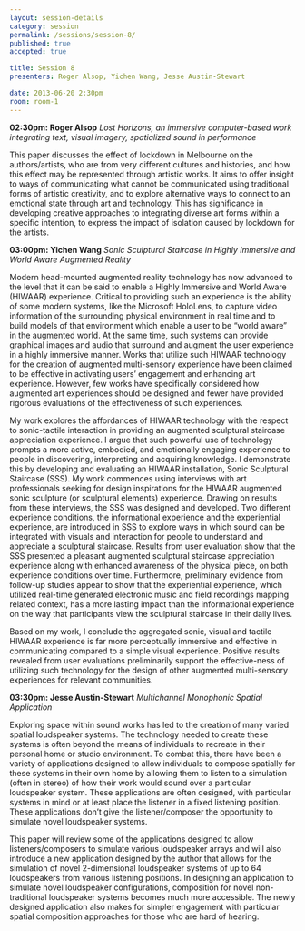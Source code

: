 ```yaml
---
layout: session-details
category: session
permalink: /sessions/session-8/
published: true
accepted: true

title: Session 8
presenters: Roger Alsop, Yichen Wang, Jesse Austin-Stewart

date: 2013-06-20 2:30pm
room: room-1
---
```


**02:30pm: Roger Alsop**
_Lost Horizons, an immersive computer-based work integrating text, visual imagery, spatialized sound in performance_

This paper discusses the effect of lockdown in Melbourne on the authors/artists, who are from very different cultures and histories, and how this effect may be represented through artistic works. It aims to offer insight to ways of communicating what cannot be communicated using traditional forms of artistic creativity, and to explore alternative ways to connect to an emotional state through art and technology. This has significance in developing creative approaches to integrating diverse art forms within a specific intention, to express the impact of isolation caused by lockdown for the artists. 

**03:00pm: Yichen Wang**
_Sonic Sculptural Staircase in Highly Immersive and World Aware Augmented Reality_

Modern head-mounted augmented reality technology has now advanced to the level that it can be said to enable a Highly Immersive and World Aware (HIWAAR) experience. Critical to providing such an experience is the ability of some modern systems, like the Microsoft HoloLens, to capture video information of the surrounding physical environment in real time and to build models of that environment which enable a user to be “world aware” in the augmented world. At the same time, such systems can provide graphical images and audio that surround and augment the user experience in a highly immersive manner. Works that utilize such HIWAAR technology for the creation of augmented multi-sensory experience have been claimed to be effective in activating users’ engagement and enhancing art experience. However, few works have specifically considered how augmented art experiences should be designed and fewer have provided rigorous evaluations of the effectiveness of such experiences.  

My work explores the affordances of HIWAAR technology with the respect to sonic-tactile interaction in providing an augmented sculptural staircase appreciation experience. I argue that such powerful use of technology prompts a more active, embodied, and emotionally engaging experience to people in discovering, interpreting and acquiring knowledge. I demonstrate this by developing and evaluating an HIWAAR installation, Sonic Sculptural Staircase (SSS). My work commences using interviews with art professionals seeking for design inspirations for the HIWAAR augmented sonic sculpture (or sculptural elements) experience. Drawing on results from these interviews, the SSS was designed and developed. Two different experience conditions, the informational experience and the experiential experience, are introduced in SSS to explore ways in which sound can be integrated with visuals and interaction for people to understand and appreciate a sculptural staircase. Results from user evaluation show that the SSS presented a pleasant augmented sculptural staircase appreciation experience along with enhanced awareness of the physical piece, on both experience conditions over time. Furthermore, preliminary evidence from follow-up studies appear to show that the experiential experience, which utilized real-time generated electronic music and field recordings mapping related context, has a more lasting impact than the informational experience on the way that participants view the sculptural staircase in their daily lives.  

Based on my work, I conclude the aggregated sonic, visual and tactile HIWAAR experience is far more perceptually immersive and effective in communicating compared to a simple visual experience. Positive results revealed from user evaluations preliminarily support the effective-ness of utilizing such technology for the design of other augmented multi-sensory experiences for relevant communities. 

**03:30pm: Jesse Austin-Stewart**
_Multichannel Monophonic Spatial Application_

Exploring space within sound works has led to the creation of many varied spatial loudspeaker systems. The technology needed to create these systems is often beyond the means of individuals to recreate in their personal home or studio environment. To combat this, there have been a variety of applications designed to allow individuals to compose spatially for these systems in their own home by allowing them to listen to a simulation (often in stereo) of how their work would sound over a particular loudspeaker system. These applications are often designed, with particular systems in mind or at least place the listener in a fixed listening position. These applications don’t give the listener/composer the opportunity to simulate novel loudspeaker systems.  

This paper will review some of the applications designed to allow listeners/composers to simulate various loudspeaker arrays and will also introduce a new application designed by the author that allows for the simulation of novel 2-dimensional loudspeaker systems of up to 64 loudspeakers from various listening positions. In designing an application to simulate novel loudspeaker configurations, composition for novel non-traditional loudspeaker systems becomes much more accessible. The newly designed application also makes for simpler engagement with particular spatial composition approaches for those who are hard of hearing. 
